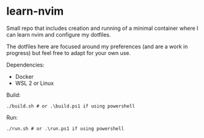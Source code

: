 # learn-nvim

Small repo that includes creation and running of a minimal container where I can
learn nvim and configure my dotfiles.

The dotfiles here are focused around my preferences (and are a work in progress)
but feel free to adapt for your own use.

Dependencies:
- Docker
- WSL 2 or Linux

Build:
```
./build.sh # or .\build.ps1 if using powershell
```

Run:
```
./run.sh # or .\run.ps1 if using powershell
```
